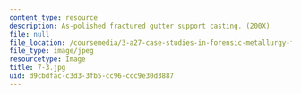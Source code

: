 ```yaml
---
content_type: resource
description: As-polished fractured gutter support casting. (200X)
file: null
file_location: /coursemedia/3-a27-case-studies-in-forensic-metallurgy-fall-2007/d9cbdfacc3d33fb5cc96ccc9e30d3887_7-3.jpg
file_type: image/jpeg
resourcetype: Image
title: 7-3.jpg
uid: d9cbdfac-c3d3-3fb5-cc96-ccc9e30d3887
---
```

